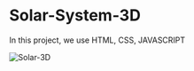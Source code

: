 # Solar-System-3D

In this project, we use HTML, CSS, JAVASCRIPT

![Solar-3D](https://github.com/Sumit262601/Solar-System-3D/assets/127303989/2cb0b0d0-e8ca-471c-98a3-649ec0414588)
